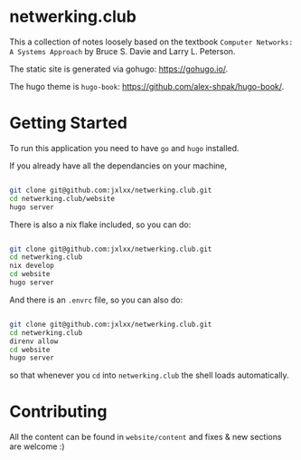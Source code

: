 # netwerking.club

This a collection of notes loosely based on the textbook `Computer Networks: A Systems Approach` by Bruce S. Davie and Larry L. Peterson.

The static site is generated via gohugo: https://gohugo.io/.

The hugo theme is `hugo-book`: https://github.com/alex-shpak/hugo-book/.

# Getting Started

To run this application you need to have `go` and `hugo` installed.

If you already have all the dependancies on your machine, 

```bash

git clone git@github.com:jxlxx/netwerking.club.git
cd netwerking.club/website
hugo server

```

There is also a nix flake included, so you can do:

```bash

git clone git@github.com:jxlxx/netwerking.club.git
cd netwerking.club
nix develop
cd website
hugo server

```

And there is an `.envrc` file, so you can also do:

```bash

git clone git@github.com:jxlxx/netwerking.club.git
cd netwerking.club
direnv allow
cd website
hugo server

```

so that whenever you `cd` into `netwerking.club` the shell loads automatically.


# Contributing 

All the content can be found in `website/content` and fixes & new sections are welcome :)















